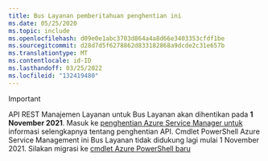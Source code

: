 ```yaml
---
title: Bus Layanan pemberitahuan penghentian ini
ms.date: 05/25/2020
ms.topic: include
ms.openlocfilehash: d09e0e1abc3703d864a4a8d66e3403353cfdf1be
ms.sourcegitcommit: d28d7d5f6278862d833182868a9dcde2c31e657b
ms.translationtype: MT
ms.contentlocale: id-ID
ms.lasthandoff: 03/25/2022
ms.locfileid: "132419480"
---
```

> [!IMPORTANT]
> API REST Manajemen Layanan untuk Bus Layanan akan dihentikan pada **1 November 2021**. Masuk ke [penghentian Azure Service Manager untuk](https://docs.microsoft.com/azure/service-bus-messaging/deprecate-service-bus-management) informasi selengkapnya tentang penghentian API.
> Cmdlet PowerShell Azure Service Management ini Bus Layanan tidak didukung lagi mulai 1 November 2021. Silakan migrasi ke [cmdlet Azure PowerShell baru](https://docs.microsoft.com/powershell/module/az.servicebus/)

